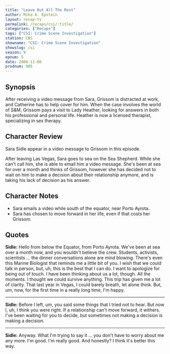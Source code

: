 ```yaml
---
title: "Leave Out All The Rest"
author: Mika A. Epstein
layout: recap-tv
permalink: /recaps/csi/:title/
categories: ["Recaps"]
tags: ["CSI: Crime Scene Investigation"]
station: CBS
showname: "CSI: Crime Scene Investigation"
showslug: csi
season: 9  
epnum: 5  
date: 2008-11-06
prodnum: 905  
---
```


## Synopsis

After receiving a video message from Sara, Grissom is distracted at work, and Catherine has to help cover for him. When the case involves the world of S&M, Grissom pays a visit to Lady Heather, looking for answers in both his professional and personal life. Heather is now a licensed therapist, specializing in sex therapy.

## Character Review

Sara Sidle appear in a video message to Grissom in this episode.

After leaving Las Vegas, Sara goes to sea on the Sea Shepherd. While she can't call him, she is able to email him a video message. She's been at sea for over a month and thinks of Grissom, however she has decided not to wait on him to make a decision about their relationship anymore, and is taking his lack of decision as his answer.

## Character Notes

* Sara emails a video while south of the equator, near Porto Ayrota.  
* Sara has chosen to move forward in her life, even if that costs her Grissom.

## Quotes

**Sidle:** Hello from below the Equator, from Porto Ayrota. We've been at sea over a month now, and you wouldn't believe the crew. Students, activists, scientists ... the dinner conversations alone are mind blowing. There's even this Marine Biologist that reminds me a little bit of you. I wish that we could talk in person, but, uh, this is the best that I can do. I want to apologize for being out of touch. I have been thinking about us a lot, though. All the moments. I thought we could survive anything. This trip has given me a lot of clarity. That last year in Vegas, I could barely breath, let alone think. But, um, now, for the first time in a really long time, I'm happy.  

- - -

**Sidle:** Before I left, um, you said some things that I tried not to hear. But now I, uh, I think you were right. If a relationship can't move forward, it withers. I've been waiting for you to decide, but sometimes not making a decision is making a decision.  

- - -

**Sidle:** Anyway. What I'm trying to say it ... you don't have to worry about me any more. I'm good. I'm really good. And honestly? I think it's better this way.
